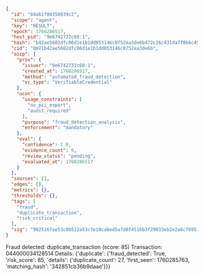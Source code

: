 ```json
{
  "id": "84ab1f04356039c2",
  "scope": "agent",
  "key": "RESULT",
  "epoch": 1760286517,
  "host_pid": "9e6742732c60:1",
  "hash": "b42ae5602dfc06d1e1b1dd053146c0752ea3de6b472c26c431da7f8b6c45eb01",
  "cid": "QmV1b42ae5602dfc06d1e1b1dd053146c0752ea3de6b",
  "aicp": {
    "prov": {
      "issuer": "9e6742732c60:1",
      "created_at": 1760286517,
      "method": "automated_fraud_detection",
      "vc_type": "VerifiableCredential"
    },
    "ucon": {
      "usage_constraints": [
        "no_pii_export",
        "audit_required"
      ],
      "purpose": "fraud_detection_analysis",
      "enforcement": "mandatory"
    },
    "eval": {
      "confidence": 1.0,
      "evidence_count": 0,
      "review_status": "pending",
      "evaluated_at": 1760286517
    }
  },
  "sources": [],
  "edges": [],
  "metrics": {},
  "thresholds": {},
  "tags": [
    "fraud",
    "duplicate_transaction",
    "risk_critical"
  ],
  "sig": "992516fee53c0b522a53c7e10cabed5afd0f4516b3f29033eb2e2a6cf6951c03"
}
```

Fraud detected: duplicate_transaction (score: 85)
Transaction: 044000034128514
Details: {'duplicate': {'fraud_detected': True, 'risk_score': 85, 'details': {'duplicate_count': 27, 'first_seen': 1760285763, 'matching_hash': '342851cb36b9daae'}}}